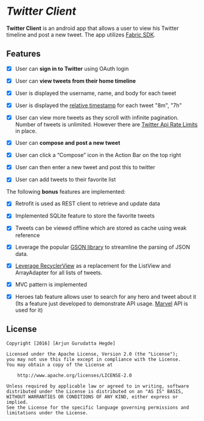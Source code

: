 # *Twitter Client*

**Twitter Client** is an android app that allows a user to view his Twitter timeline and post a new tweet. The app utilizes [Fabric SDK](https://docs.fabric.io/android/twitter/twitter-core.html).

## Features

  * [x] User can **sign in to Twitter** using OAuth login
  * [x] User can **view tweets from their home timeline**
  * [x] User is displayed the username, name, and body for each tweet
  * [x] User is displayed the [relative timestamp](https://gist.github.com/nesquena/f786232f5ef72f6e10a7) for each tweet "8m", "7h"
  * [x] User can view more tweets as they scroll with infinite pagination. Number of tweets is unlimited.
    However there are [Twitter Api Rate Limits](https://dev.twitter.com/rest/public/rate-limiting) in place.
  * [x] User can **compose and post a new tweet**
  * [x] User can click a “Compose” icon in the Action Bar on the top right
  * [x] User can then enter a new tweet and post this to twitter
  * [x] User can add tweets to their favorite list


The following **bonus** features are implemented:

* [x] Retrofit is used as REST client to retrieve and update data
* [x] Implemented SQLite feature to store the favorite tweets
* [x] Tweets can be viewed offline which are stored as cache using weak reference  
* [x] Leverage the popular [GSON library](http://guides.codepath.com/android/Using-Android-Async-Http-Client#decoding-with-gson-library) to streamline the parsing of JSON data.
* [x] [Leverage RecyclerView](http://guides.codepath.com/android/Using-the-RecyclerView) as a replacement for the ListView and ArrayAdapter for all lists of tweets.
* [x] MVC pattern is implemented
* [x] Heroes tab feature allows user to search for any hero and tweet about it (Its a feature just developed to demonstrate API usage. [Marvel](https://developer.marvel.com/) API is used for it)


## License

    Copyright [2016] [Arjun Gurudatta Hegde]

    Licensed under the Apache License, Version 2.0 (the "License");
    you may not use this file except in compliance with the License.
    You may obtain a copy of the License at

        http://www.apache.org/licenses/LICENSE-2.0

    Unless required by applicable law or agreed to in writing, software
    distributed under the License is distributed on an "AS IS" BASIS,
    WITHOUT WARRANTIES OR CONDITIONS OF ANY KIND, either express or implied.
    See the License for the specific language governing permissions and
    limitations under the License.
